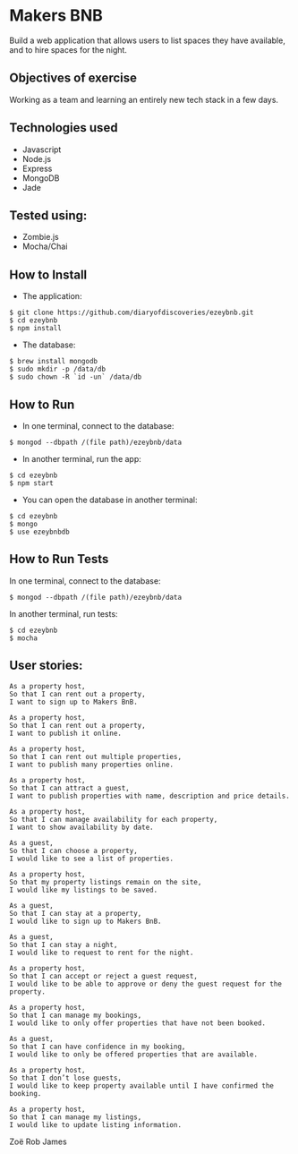 Makers BNB
==========
Build a web application that allows users to list spaces they have available, and to hire spaces for the night.

Objectives of exercise
----
Working as a team and learning an entirely new tech stack in a few days.

Technologies used
----
- Javascript
- Node.js
- Express
- MongoDB
- Jade

Tested using:
----
- Zombie.js
- Mocha/Chai

How to Install
-----
- The application:
````
$ git clone https://github.com/diaryofdiscoveries/ezeybnb.git
$ cd ezeybnb
$ npm install
````
- The database:
````
$ brew install mongodb  
$ sudo mkdir -p /data/db  
$ sudo chown -R `id -un` /data/db
````

How to Run
-----
- In one terminal, connect to the database:
````
$ mongod --dbpath /(file path)/ezeybnb/data
````
- In another terminal, run the app:
````
$ cd ezeybnb
$ npm start
````
- You can open the database in another terminal:
````
$ cd ezeybnb
$ mongo
$ use ezeybnbdb
````

How to Run Tests
-----
In one terminal, connect to the database:
````
$ mongod --dbpath /(file path)/ezeybnb/data
````
In another terminal, run tests:
````
$ cd ezeybnb
$ mocha
````

User stories:
-------
```
As a property host,
So that I can rent out a property,
I want to sign up to Makers BnB.

As a property host,
So that I can rent out a property,
I want to publish it online.

As a property host,
So that I can rent out multiple properties,
I want to publish many properties online.

As a property host,
So that I can attract a guest,
I want to publish properties with name, description and price details.

As a property host,
So that I can manage availability for each property,
I want to show availability by date.

As a guest,
So that I can choose a property,
I would like to see a list of properties.

As a property host,
So that my property listings remain on the site,
I would like my listings to be saved.

As a guest,
So that I can stay at a property,
I would like to sign up to Makers BnB.

As a guest,
So that I can stay a night,
I would like to request to rent for the night.

As a property host,
So that I can accept or reject a guest request,
I would like to be able to approve or deny the guest request for the property.

As a property host,
So that I can manage my bookings,
I would like to only offer properties that have not been booked.

As a guest,
So that I can have confidence in my booking,
I would like to only be offered properties that are available.

As a property host,
So that I don’t lose guests,
I would like to keep property available until I have confirmed the booking.

As a property host,
So that I can manage my listings,
I would like to update listing information.
```
Zoë
Rob
James

